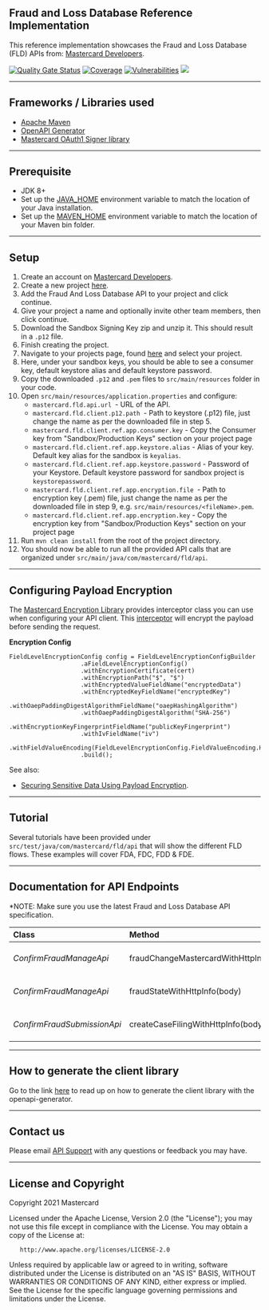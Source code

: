 ## Fraud and Loss Database Reference Implementation

This reference implementation showcases the Fraud and Loss Database (FLD) APIs from: [Mastercard Developers](https://developer.mastercard.com/product/fraud-and-loss-database).

[![Quality Gate Status](https://sonarcloud.io/api/project_badges/measure?project=Mastercard_fld-api-client-ref-app&metric=alert_status)](https://sonarcloud.io/dashboard?id=Mastercard_fld-api-client-ref-app)
[![Coverage](https://sonarcloud.io/api/project_badges/measure?project=Mastercard_fld-api-client-ref-app&metric=coverage)](https://sonarcloud.io/dashboard?id=Mastercard_fld-api-client-ref-app)
[![Vulnerabilities](https://sonarcloud.io/api/project_badges/measure?project=Mastercard_fld-api-client-ref-app&metric=vulnerabilities)](https://sonarcloud.io/dashboard?id=Mastercard_fld-api-client-ref-app)
[![](https://img.shields.io/badge/License-Apache%202.0-blue.svg)](https://github.com/Mastercard/fld-api-client-ref-app/blob/master/LICENSE)

--------------------------------------------------------------------------------------------------------------------------------------------------------------------------------------------------------------------------------------------------------------------------------------------------------

## Frameworks / Libraries used

- [Apache Maven](https://maven.apache.org/index.html)
- [OpenAPI Generator](https://github.com/OAI/OpenAPI-Specification)
- [Mastercard OAuth1 Signer library](https://github.com/Mastercard?utf8=%E2%9C%93&q=oauth1-signer&type=&language=)

--------------------------------------------------------------------------------------------------------------------------------------------------------------------------------------------------------------------------------------------------------------------------------------------------------

## Prerequisite

- JDK 8+
- Set up the [JAVA_HOME](https://explainjava.com/java-path/) environment variable to match the location of your Java installation.
- Set up the [MAVEN_HOME](https://dzone.com/articles/installing-maven) environment variable to match the location of your Maven bin folder.

--------------------------------------------------------------------------------------------------------------------------------------------------------------------------------------------------------------------------------------------------------------------------------------------------------

## Setup

1. Create an account on [Mastercard Developers](https://developer.mastercard.com/account/sign-up).
2. Create a new project [here](https://developer.mastercard.com/dashboard).
3. Add the Fraud And Loss Database API to your project and click continue.
4. Give your project a name and optionally invite other team members, then click continue.
5. Download the Sandbox Signing Key zip and unzip it. This should result in a `.p12` file.
6. Finish creating the project.
7. Navigate to your projects page, found [here](https://developer.mastercard.com/dashboard) and select your project.
8. Here, under your sandbox keys, you should be able to see a consumer key, default keystore alias and default keystore password.
9. Copy the downloaded ```.p12``` and ```.pem``` files to ```src/main/resources``` folder in your code.
10. Open ```src/main/resources/application.properties``` and configure:
	- ```mastercard.fld.api.url ```- URL of the API. 
    - ```mastercard.fld.client.p12.path ```- Path to keystore (.p12) file, just change the name as per the downloaded file in step 5. 
    - ```mastercard.fld.client.ref.app.consumer.key``` - Copy the Consumer key from "Sandbox/Production Keys" section on your project page
    - ```mastercard.fld.client.ref.app.keystore.alias``` - Alias of your key. Default key alias for the sandbox is ```keyalias```.
    - ```mastercard.fld.client.ref.app.keystore.password``` -  Password of your Keystore. Default keystore password for sandbox project is ```keystorepassword```.
    - ```mastercard.fld.client.ref.app.encryption.file ```- Path to encryption key (.pem) file, just change the name as per the downloaded file in step 9, e.g. ```src/main/resources/<fileName>.pem```.
	- ```mastercard.fld.client.ref.app.encryption.key``` - Copy the encryption key from "Sandbox/Production Keys" section on your project page
11. Run `mvn clean install` from the root of the project directory.
12. You should now be able to run all the provided API calls that are organized under `src/main/java/com/mastercard/fld/api`.  

--------------------------------------------------------------------------------------------------------------------------------------------------------------------------------------------------------------------------------------------------------------------------------------------------------

## Configuring Payload Encryption
The [Mastercard Encryption Library](https://github.com/Mastercard/client-encryption-java) provides interceptor class you can use when configuring your API client. This [interceptor](https://github.com/Mastercard/client-encryption-java#usage-of-the-okhttpfieldlevelencryptioninterceptor-openapi-generator-4xy) will encrypt the payload before sending the request.

**Encryption Config**
```
FieldLevelEncryptionConfig config = FieldLevelEncryptionConfigBuilder
                    .aFieldLevelEncryptionConfig()
                    .withEncryptionCertificate(cert)
                    .withEncryptionPath("$", "$")
                    .withEncryptedValueFieldName("encryptedData")
                    .withEncryptedKeyFieldName("encryptedKey")
                    .withOaepPaddingDigestAlgorithmFieldName("oaepHashingAlgorithm")
                    .withOaepPaddingDigestAlgorithm("SHA-256")
                    .withEncryptionKeyFingerprintFieldName("publicKeyFingerprint")
                    .withIvFieldName("iv")
                    .withFieldValueEncoding(FieldLevelEncryptionConfig.FieldValueEncoding.HEX)
                    .build();
```

See also: 
- [Securing Sensitive Data Using Payload Encryption](https://developer.mastercard.com/platform/documentation/security-and-authentication/securing-sensitive-data-using-payload-encryption/).

--------------------------------------------------------------------------------------------------------------------------------------------------------------------------------------------------------------------------------------------------------------------------------------------------------

## Tutorial

Several tutorials have been provided under `src/test/java/com/mastercard/fld/api` that will show the different FLD flows. These examples will cover FDA, FDC, FDD & FDE. 

--------------------------------------------------------------------------------------------------------------------------------------------------------------------------------------------------------------------------------------------------------------------------------------------------------

## Documentation for API Endpoints

*NOTE: Make sure you use the latest Fraud and Loss Database API specification.

| Class | Method | HTTP request |
|:------------ |:------------- |:-------------|
| *ConfirmFraudManageApi* | fraudChangeMastercardWithHttpInfo(body) | **PUT** /confirmed-frauds/mastercard-frauds |
| *ConfirmFraudManageApi* | fraudStateWithHttpInfo(body) | **PUT** /confirmed-frauds/fraud-states |
| *ConfirmFraudSubmissionApi* | createCaseFilingWithHttpInfo(body) | **POST** /confirmed-frauds/mastercard-frauds |

--------------------------------------------------------------------------------------------------------------------------------------------------------------------------------------------------------------------------------------------------------------------------------------------------------

## How to generate the client library

Go to the link [here](https://developer.mastercard.com/platform/documentation/security-and-authentication/generating-and-configuring-a-mastercard-api-client/) to read up on how to generate the client library with the openapi-generator.

--------------------------------------------------------------------------------------------------------------------------------------------------------------------------------------------------------------------------------------------------------------------------------------------------------

## Contact us

Please email [API Support](mailto:apisupport@mastercard.com) with any questions or feedback you may have.

--------------------------------------------------------------------------------------------------------------------------------------------------------------------------------------------------------------------------------------------------------------------------------------------------------

## License and Copyright

<p>Copyright 2021 Mastercard</p>
<p>Licensed under the Apache License, Version 2.0 (the "License"); you may not use this file except in compliance with
the License. You may obtain a copy of the License at:</p>
<pre><code>   http://www.apache.org/licenses/LICENSE-2.0
</code></pre>
<p>Unless required by applicable law or agreed to in writing, software distributed under the License is distributed on
an "AS IS" BASIS, WITHOUT WARRANTIES OR CONDITIONS OF ANY KIND, either express or implied. See the License for the
specific language governing permissions and limitations under the License.</p>
